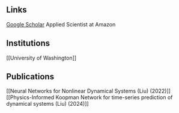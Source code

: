 ## Links
[Google Scholar](https://scholar.google.com/citations?user=hluQkRIAAAAJ&hl=en)
Applied Scientist at Amazon
## Institutions
[[University of Washington]]
## Publications
[[Neural Networks for Nonlinear Dynamical Systems (Liu) (2022)]]
[[Physics-Informed Koopman Network for time-series prediction of dynamical systems (Liu) (2024)]]